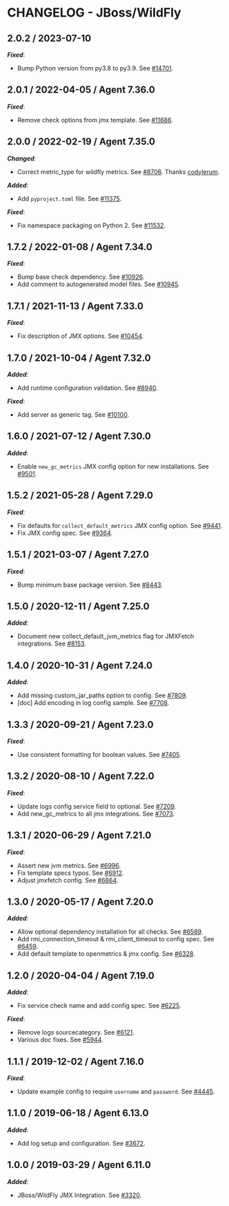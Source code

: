 # CHANGELOG - JBoss/WildFly

## 2.0.2 / 2023-07-10

***Fixed***:

* Bump Python version from py3.8 to py3.9. See [#14701](https://github.com/DataDog/integrations-core/pull/14701).

## 2.0.1 / 2022-04-05 / Agent 7.36.0

***Fixed***: 

* Remove check options from jmx template. See [#11686](https://github.com/DataDog/integrations-core/pull/11686).


## 2.0.0 / 2022-02-19 / Agent 7.35.0

***Changed***: 

* Correct metric_type for wildfly metrics. See [#8706](https://github.com/DataDog/integrations-core/pull/8706). Thanks [codylerum](https://github.com/codylerum).

***Added***: 

* Add `pyproject.toml` file. See [#11375](https://github.com/DataDog/integrations-core/pull/11375).

***Fixed***: 

* Fix namespace packaging on Python 2. See [#11532](https://github.com/DataDog/integrations-core/pull/11532).


## 1.7.2 / 2022-01-08 / Agent 7.34.0

***Fixed***: 

* Bump base check dependency. See [#10926](https://github.com/DataDog/integrations-core/pull/10926).
* Add comment to autogenerated model files. See [#10945](https://github.com/DataDog/integrations-core/pull/10945).


## 1.7.1 / 2021-11-13 / Agent 7.33.0

***Fixed***: 

* Fix description of JMX options. See [#10454](https://github.com/DataDog/integrations-core/pull/10454).


## 1.7.0 / 2021-10-04 / Agent 7.32.0

***Added***: 

* Add runtime configuration validation. See [#8940](https://github.com/DataDog/integrations-core/pull/8940).

***Fixed***: 

* Add server as generic tag. See [#10100](https://github.com/DataDog/integrations-core/pull/10100).


## 1.6.0 / 2021-07-12 / Agent 7.30.0

***Added***: 

* Enable `new_gc_metrics` JMX config option for new installations. See [#9501](https://github.com/DataDog/integrations-core/pull/9501).


## 1.5.2 / 2021-05-28 / Agent 7.29.0

***Fixed***: 

* Fix defaults for `collect_default_metrics` JMX config option. See [#9441](https://github.com/DataDog/integrations-core/pull/9441).
* Fix JMX config spec. See [#9364](https://github.com/DataDog/integrations-core/pull/9364).


## 1.5.1 / 2021-03-07 / Agent 7.27.0

***Fixed***: 

* Bump minimum base package version. See [#8443](https://github.com/DataDog/integrations-core/pull/8443).


## 1.5.0 / 2020-12-11 / Agent 7.25.0

***Added***: 

* Document new collect_default_jvm_metrics flag for JMXFetch integrations. See [#8153](https://github.com/DataDog/integrations-core/pull/8153).


## 1.4.0 / 2020-10-31 / Agent 7.24.0

***Added***: 

* Add missing custom_jar_paths option to config. See [#7809](https://github.com/DataDog/integrations-core/pull/7809).
* [doc] Add encoding in log config sample. See [#7708](https://github.com/DataDog/integrations-core/pull/7708).


## 1.3.3 / 2020-09-21 / Agent 7.23.0

***Fixed***: 

* Use consistent formatting for boolean values. See [#7405](https://github.com/DataDog/integrations-core/pull/7405).


## 1.3.2 / 2020-08-10 / Agent 7.22.0

***Fixed***: 

* Update logs config service field to optional. See [#7209](https://github.com/DataDog/integrations-core/pull/7209).
* Add new_gc_metrics to all jmx integrations. See [#7073](https://github.com/DataDog/integrations-core/pull/7073).


## 1.3.1 / 2020-06-29 / Agent 7.21.0

***Fixed***: 

* Assert new jvm metrics. See [#6996](https://github.com/DataDog/integrations-core/pull/6996).
* Fix template specs typos. See [#6912](https://github.com/DataDog/integrations-core/pull/6912).
* Adjust jmxfetch config. See [#6864](https://github.com/DataDog/integrations-core/pull/6864).


## 1.3.0 / 2020-05-17 / Agent 7.20.0

***Added***: 

* Allow optional dependency installation for all checks. See [#6589](https://github.com/DataDog/integrations-core/pull/6589).
* Add rmi_connection_timeout & rmi_client_timeout to config spec. See [#6459](https://github.com/DataDog/integrations-core/pull/6459).
* Add default template to openmetrics & jmx config. See [#6328](https://github.com/DataDog/integrations-core/pull/6328).


## 1.2.0 / 2020-04-04 / Agent 7.19.0

***Added***: 

* Fix service check name and add config spec. See [#6225](https://github.com/DataDog/integrations-core/pull/6225).

***Fixed***: 

* Remove logs sourcecategory. See [#6121](https://github.com/DataDog/integrations-core/pull/6121).
* Various doc fixes. See [#5944](https://github.com/DataDog/integrations-core/pull/5944).


## 1.1.1 / 2019-12-02 / Agent 7.16.0

***Fixed***: 

* Update example config to require `username` and `password`. See [#4445](https://github.com/DataDog/integrations-core/pull/4445).


## 1.1.0 / 2019-06-18 / Agent 6.13.0

***Added***: 

* Add log setup and configuration. See [#3672](https://github.com/DataDog/integrations-core/pull/3672).


## 1.0.0 / 2019-03-29 / Agent 6.11.0

***Added***: 

* JBoss/WildFly JMX Integration. See [#3320](https://github.com/DataDog/integrations-core/pull/3320).

